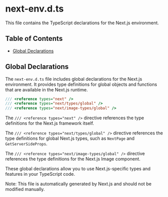 # next-env.d.ts

This file contains the TypeScript declarations for the Next.js environment.

## Table of Contents

- [Global Declarations](#global-declarations)

## Global Declarations

The `next-env.d.ts` file includes global declarations for the Next.js environment. It provides type definitions for global objects and functions that are available in the Next.js runtime.

```typescript
/// <reference types="next" />
/// <reference types="next/types/global" />
/// <reference types="next/image-types/global" />
```

The `/// <reference types="next" />` directive references the type definitions for the Next.js framework itself.

The `/// <reference types="next/types/global" />` directive references the type definitions for global Next.js types, such as `NextPage` and `GetServerSideProps`.

The `/// <reference types="next/image-types/global" />` directive references the type definitions for the Next.js Image component.

These global declarations allow you to use Next.js-specific types and features in your TypeScript code.

Note: This file is automatically generated by Next.js and should not be modified manually.
